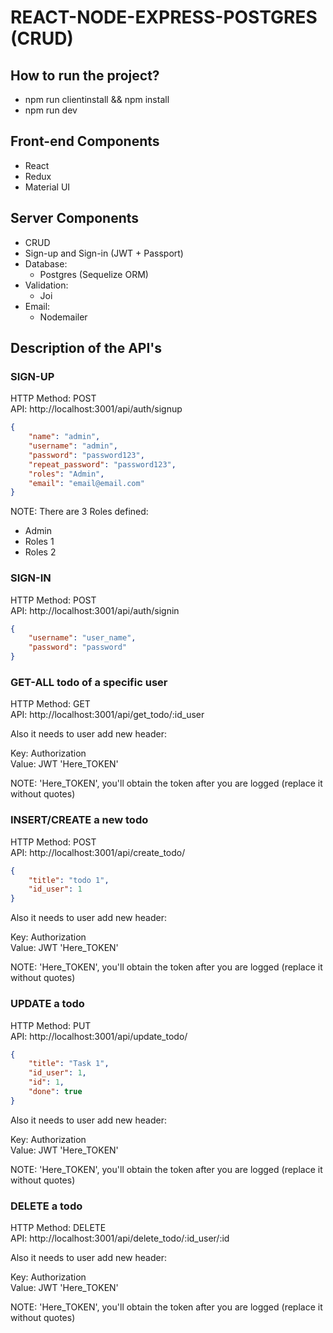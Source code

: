 # REACT-NODE-EXPRESS-POSTGRES (CRUD) #

## How to run the project? ##

- npm run clientinstall && npm install
- npm run dev

## Front-end Components ##
- React
- Redux
- Material UI

## Server Components ##
- CRUD
- Sign-up and Sign-in (JWT + Passport)
- Database:
	- Postgres (Sequelize ORM)
- Validation:
	- Joi
- Email:
	- Nodemailer



## Description of the API's ##
### SIGN-UP ###

HTTP Method: POST\
API: http://localhost:3001/api/auth/signup

```json
{
	"name": "admin",
	"username": "admin",
	"password": "password123",
	"repeat_password": "password123",
	"roles": "Admin",
	"email": "email@email.com"
}
```

NOTE: There are 3 Roles defined:

- Admin
- Roles 1
- Roles 2


### SIGN-IN ###

HTTP Method: POST\
API: http://localhost:3001/api/auth/signin

```json
{
	"username": "user_name",
	"password": "password"
}
```

### GET-ALL todo of a specific user ###

HTTP Method: GET\
API: http://localhost:3001/api/get_todo/:id_user

Also it needs to user add new header:

Key: Authorization\
Value: JWT 'Here_TOKEN'

NOTE: 'Here_TOKEN', you\'ll obtain the token after you are logged (replace it without quotes)


### INSERT/CREATE a new todo ###

HTTP Method: POST\
API: http://localhost:3001/api/create_todo/

```json
{
    "title": "todo 1",
    "id_user": 1
}
```

Also it needs to user add new header:

Key: Authorization\
Value: JWT 'Here_TOKEN'

NOTE: 'Here_TOKEN', you\'ll obtain the token after you are logged (replace it without quotes)


### UPDATE a todo ###

HTTP Method: PUT\
API: http://localhost:3001/api/update_todo/

```json
{
    "title": "Task 1",
    "id_user": 1,
    "id": 1,
    "done": true
}
```

Also it needs to user add new header:

Key: Authorization\
Value: JWT 'Here_TOKEN'

NOTE: 'Here_TOKEN', you\'ll obtain the token after you are logged (replace it without quotes)


### DELETE a todo ###

HTTP Method: DELETE\
API: http://localhost:3001/api/delete_todo/:id_user/:id

Also it needs to user add new header:

Key: Authorization\
Value: JWT 'Here_TOKEN'

NOTE: 'Here_TOKEN', you\'ll obtain the token after you are logged (replace it without quotes)
